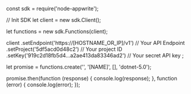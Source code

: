 const sdk = require('node-appwrite');

// Init SDK
let client = new sdk.Client();

let functions = new sdk.Functions(client);

client
    .setEndpoint('https://[HOSTNAME_OR_IP]/v1') // Your API Endpoint
    .setProject('5df5acd0d48c2') // Your project ID
    .setKey('919c2d18fb5d4...a2ae413da83346ad2') // Your secret API key
;

let promise = functions.create('', '[NAME]', [], 'dotnet-5.0');

promise.then(function (response) {
    console.log(response);
}, function (error) {
    console.log(error);
});